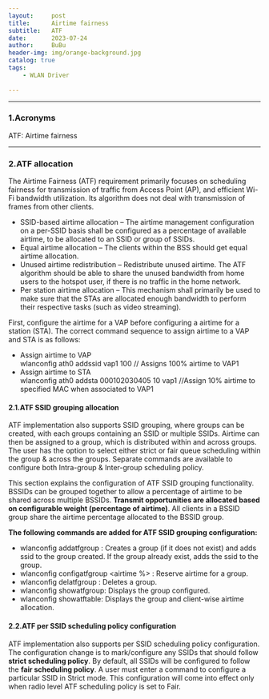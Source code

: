 ```yaml
---
layout:     post
title:      Airtime fairness      
subtitle:   ATF    
date:       2023-07-24
author:     BuBu
header-img: img/orange-background.jpg
catalog: true
tags:
    - WLAN Driver   
  
---
```


----------
### 1.Acronyms

ATF: Airtime fairness     

----------

### 2.ATF allocation

The Airtime Fairness (ATF) requirement primarily focuses on scheduling fairness for transmission of traffic from Access Point (AP), and efficient Wi-Fi bandwidth utilization. Its algorithm does not deal with transmission of frames from other clients.  

- SSID-based airtime allocation – The airtime management configuration on a per-SSID basis shall be configured as a percentage of available airtime, to be allocated to an SSID or group of SSIDs.  
- Equal airtime allocation – The clients within the BSS should get equal airtime allocation.  
- Unused airtime redistribution – Redistribute unused airtime. The ATF algorithm should be able to share the unused bandwidth from home users to the hotspot user, if there is no traffic in the home network.  
- Per station airtime allocation – This mechanism shall primarily be used to make sure that the STAs are allocated enough bandwidth to perform their respective tasks (such as video streaming).  

First, configure the airtime for a VAP before configuring a airtime for a station (STA). The correct command sequence to assign airtime to a VAP and STA is as follows:  
 
- Assign airtime to VAP  
wlanconfig ath0 addssid vap1 100 // Assigns 100% airtime to VAP1
- Assign airtime to STA  
wlanconfig ath0 addsta 000102030405 10 vap1 //Assign 10% airtime to specified MAC when associated to VAP1


#### 2.1.ATF SSID grouping allocation  

ATF implementation also supports SSID grouping, where groups can be created, with each groups containing an SSID or multiple SSIDs. Airtime can then be assigned to a group, which is distributed within and across groups. The user has the option to select either strict or fair queue scheduling within the group & across the groups. Separate commands are available to configure both Intra-group & Inter-group scheduling policy.   

This section explains the configuration of ATF SSID grouping functionality. BSSIDs can be grouped together to allow a percentage of airtime to be shared across multiple BSSIDs. **Transmit opportunities are allocated based on configurable weight (percentage of airtime)**. All clients in a BSSID group share the airtime percentage allocated to the BSSID group.   

**The following commands are added for ATF SSID grouping configuration:**   
- wlanconfig <vap name> addatfgroup <group name> <ssid> : Creates a group (if it does not exist) and adds ssid to the group created. If the group already exist, adds the ssid to the group.    
- wlanconfig <vap name> configatfgroup <airtime %> : Reserve airtime for a group.  
- wlanconfig <vap name> delatfgroup <group name>: Deletes a group.   
- wlanconfig <vap name> showatfgroup: Displays the group configured.   
- wlanconfig <vap name> showatftable: Displays the group and client-wise airtime allocation.  

#### 2.2.ATF per SSID scheduling policy configuration  

ATF implementation also supports per SSID scheduling policy configuration. The configuration change is to mark/configure any SSIDs that should follow **strict scheduling policy**. By default, all SSIDs will be configured to follow the **fair scheduling policy**. A user must enter a command to configure a particular SSID in Strict mode. This configuration will come into effect only when radio level ATF scheduling policy is set to Fair.  




